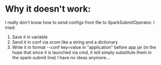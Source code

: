 # Why it doesn't work:
I really don't know how to send configs from file to SparkSubmitOperator.
I tried:
1. Save it in variable
2. Send it in conf via xcom like a string and a dictionary
3. Write it in format --conf key=value in "application" before app jar (in the hope that since it is launched via cmd, it will simply substitute them in the spark-submit line)
I have no ideas anymore...
